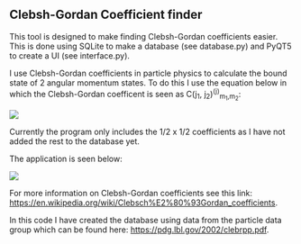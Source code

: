 ## Clebsh-Gordan Coefficient finder ##
This tool is designed to make finding Clebsh-Gordan coefficients easier.
This is done using SQLite to make a database (see database.py) and PyQT5 to create a UI (see interface.py).

I use Clebsh-Gordan coefficients in particle physics to calculate the bound state of 2 angular momentum states. To do this I use the equation below in which the Clebsh-Gordan coefficent is seen as C(j<sub>1</sub>, j<sub>2</sub>)<sup>(j)</sup><sub>m<sub>1</sub>,m<sub>2</sub></sub>:

<image src = "assetts/equation.png">

Currently the program only includes the 1/2 x 1/2 coefficients as I have not added the rest to the database yet.

The application is seen below:

<image src = "assetts\Screenshot.png">

For more information on Clebsh-Gordan coefficients see this link: https://en.wikipedia.org/wiki/Clebsch%E2%80%93Gordan_coefficients.

In this code I have created the database using data from the particle data group which can be found here: https://pdg.lbl.gov/2002/clebrpp.pdf.


